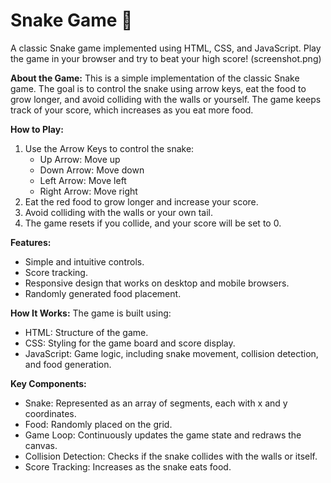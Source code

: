 # Snake Game 🐍
A classic Snake game implemented using HTML, CSS, and JavaScript. Play the game in your browser and try to beat your high score!
(screenshot.png)

**About the Game:**
This is a simple implementation of the classic Snake game. The goal is to control the snake using arrow keys, eat the food to grow longer, and avoid colliding with the walls or yourself. The game keeps track of your score, which increases as you eat more food.

**How to Play:**
1. Use the Arrow Keys to control the snake:
    - Up Arrow: Move up
    - Down Arrow: Move down
    - Left Arrow: Move left
    - Right Arrow: Move right
2. Eat the red food to grow longer and increase your score.
3. Avoid colliding with the walls or your own tail.
4. The game resets if you collide, and your score will be set to 0.

**Features:**
- Simple and intuitive controls.
- Score tracking.
- Responsive design that works on desktop and mobile browsers.
- Randomly generated food placement.

**How It Works:**
The game is built using:
- HTML: Structure of the game.
- CSS: Styling for the game board and score display.
- JavaScript: Game logic, including snake movement, collision detection, and food generation.

**Key Components:**
- Snake: Represented as an array of segments, each with x and y coordinates.
- Food: Randomly placed on the grid.
- Game Loop: Continuously updates the game state and redraws the canvas.
- Collision Detection: Checks if the snake collides with the walls or itself.
- Score Tracking: Increases as the snake eats food.
